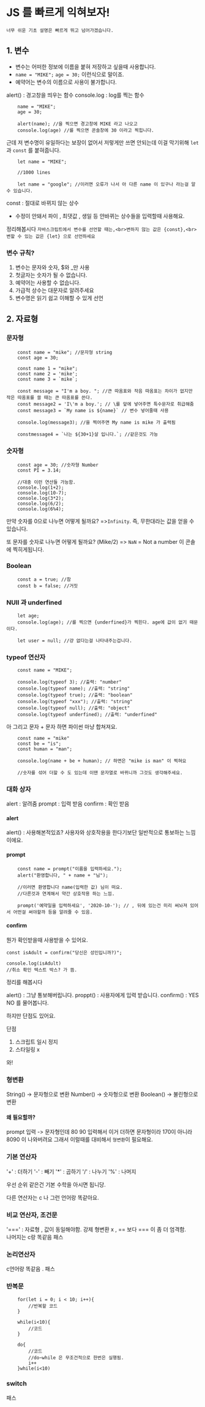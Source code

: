 # JS 를 빠르게 익혀보자!
    너무 쉬운 기초 설명은 빠르게 뛰고 넘어가겠습니다.
## 1. 변수
- 변수는 어떠한 정보에 이름을 붙혀 저장하고 싶을때 사용합니다.
- `name = "MIKE";` `age = 30;` 이런식으로 말이죠.
- 예약어는 변수의 이름으로 사용이 불가합니다.

alert() : 경고창을 띄우는 함수
console.log : log를 찍는 함수

```
    name = "MIKE";
    age = 30;

    alert(name); //을 찍으면 경고창에 MIKE 라고 나오고
    console.log(age) //를 찍으면 콘솔창에 30 이라고 찍힙니다.
```
근데 저 변수명이 유일하다는 보장이 없어서 저렇게만 쓰면 안되는데 이걸 막기위해 `let` 과 `const` 를 붙혀줍니다.

```
    let name = "MIKE";

    //1000 lines

    let name = "google"; //이러면 오류가 나서 아 다른 name 이 있구나 라는걸 알 수 있습니다.
```
const : 절대로 바뀌지 않는 상수
- 수정이 안돼서 파이 , 최댓값 , 생일 등 안바뀌는 상수들을 입력할때 사용해요.

정리해봅시다
`자바스크립트에서 변수를 선언할 때는,<br>변하지 않는 값은 {const},<br>변할 수 있는 값은 {let} 으로 선언하세요`

### 변수 규칙?
1. 변수는 문자와 숫자, $와 _만 사용
2. 첫글자는 숫자가 될 수 없습니다.
3. 예약어는 사용할 수 없습니다.
4. 가급적 상수는 대문자로 알려주세요
5. 변수명은 읽기 쉽고 이해할 수 있게 선언

## 2. 자료형

### 문자형
```
    const name = "mike"; //문자형 string
    const age = 30;

    const name 1 = "mike";
    const name 2 = 'mike';
    const name 3 = `mike`;

    const message = "I'm a boy. "; //큰 따옴표와 작음 따옴표는 차이가 없지만 작은 따옴표를 쓸 때는 큰 따옴표를 쓴다.
    const message2 = 'I\'m a boy.'; // \를 앞에 넣어주면 특수문자로 취급해줌
    const message3 = `My name is ${name}` // 변수 넣어줄때 사용
    
    console.log(message3); //을 찍어주면 My name is mike 가 출력됨
    
    constmessage4 = `나는 ${30+1}살 입니다.`; //같은것도 가능
```

### 숫자형
```
    const age = 30; //숫자형 Number
    const PI = 3.14;

    //대충 이런 연산들 가능함.
    console.log(1+2);
    console.log(10-7);
    console.log(3*2);
    console.log(6/2);
    console.log(6%4);

```

만약 숫자를 0으로 나누면 어떻게 될까요?
=>`Infinity`. 즉, 무한대라는 값을 얻을 수 있습니다.

또 문자를 숫자로 나누면 어떻게 될까요? (Mike/2)
=> `NaN` = Not a number 이 콘솔에 찍히게됩니다.

### Boolean
```
    const a = true; //참
    const b = false; //거짓
```

### NUll 과 underfined

```
    let age;
    console.log(age); //를 찍으면 {underfined}가 찍힌다. age에 값이 없기 때문이다.

    let user = null; //걍 없다는걸 나타내주는겁니다.
```

### typeof 연산자

```
    const name = "MIKE";

    console.log(typeof 3); //출력: "number"
    console.log(typeof name); //출력: "string"
    console.log(typeof true); //출력: "boolean"
    console.log(typeof "xxx"); //출력: "string"
    console.log(typeof null); //출력: "object" 
    console.log(typeof underfined); //출력: "underfined"

```

아 그리고 문자 + 문자 하면 파이썬 마냥 합쳐져요.

```
    const name = "mike"
    const be = "is";
    const human = "man";

    console.log(name + be + human); // 하면은 "mike is man" 이 찍혀요

    //숫자를 섞어 더할 수 도 있는데 이땐 문자열로 바뀌니까 그것도 생각해주세요.
```
### 대화 상자

alert : 알려줌
prompt : 입력 받음
confirm : 확인 받음 

#### alert
alert() : 사용해본적있죠? 사용자와 상호작용을 한다기보단 일반적으로 통보하는 느낌이에요.
#### prompt

```
    const name = prompt("이름을 입력하세요.");
    alert("환영합니다, " + name + "님");

    //이러면 환영합니다 name(입력한 값) 님이 떠요.
    //다른것과 연계해서 약간 상호작용 하는 느낌.

    prompt('예약일을 입력하세요', '2020-10-'); // , 뒤에 있는건 미리 써놔져 있어서 어떤걸 써야할까 등을 알려줄 수 있음.
```
#### confirm
뭔가 확인받을때 사용받을 수 있어요.

```
const isAdult = confirm("당신은 성인입니까?)";

console.log(isAdult)
//취소 확인 텍스트 박스? 가 뜸.
```

정리를 해봅시다

alert() : 그냥 통보해버립니다.
proppt() : 사용자에게 입력 받습니다.
confirm() : YES NO 를 물어봅니다.

하지만 단점도 있어요.

단점
1. 스크립트 일시 정지
2. 스타일링 x
   
와!

### 형변환
String() -> 문자형으로 변환
Number() -> 숫자형으로 변환
Boolean() -> 불린형으로 변환

#### 왜 필요할까?
prompt 입력 -> 문자형인데 80 90 입력해서 이거 더하면 문자형이라 170이 아니라 8090 이 나와버려요 그래서 이럴때를 대비해서 `형변환`이 필요해요.

### 기본 연산자
'+' : 더하기
'-' : 빼기
'*' : 곱하기
'/' : 나누기
'%' : 나머지

우선 순위 같은건 기본 수학을 아시면 됩니당.

다른 연산자는 c 나 그런 언어랑 똑같아요.

### 비교 연산자, 조건문
'===' : 자료형 , 값이 동일해야함. 강제 형변환 x , == 보다 === 이 좀 더 엄격함.  
나머지는 c랑 똑같음 패스

### 논리연산자

c언어랑 똑같음 . 패스

### 반복문

```
    for(let i = 0; i < 10; i++){
        //반복할 코드
    }

    while(i<10){
        //코드
    }

    do{
        //코드
        //do~while 은 무조건적으로 한번은 실행됨.
        i++
    }while(i<10)

```

### switch

패스
